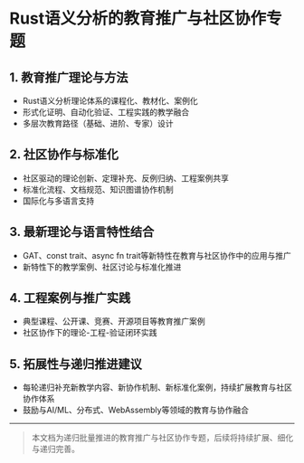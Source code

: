 # Rust语义分析的教育推广与社区协作专题

## 1. 教育推广理论与方法

- Rust语义分析理论体系的课程化、教材化、案例化
- 形式化证明、自动化验证、工程实践的教学融合
- 多层次教育路径（基础、进阶、专家）设计

## 2. 社区协作与标准化

- 社区驱动的理论创新、定理补充、反例归纳、工程案例共享
- 标准化流程、文档规范、知识图谱协作机制
- 国际化与多语言支持

## 3. 最新理论与语言特性结合

- GAT、const trait、async fn trait等新特性在教育与社区协作中的应用与推广
- 新特性下的教学案例、社区讨论与标准化推进

## 4. 工程案例与推广实践

- 典型课程、公开课、竞赛、开源项目等教育推广案例
- 社区协作下的理论-工程-验证闭环实践

## 5. 拓展性与递归推进建议

- 每轮递归补充新教学内容、新协作机制、新标准化案例，持续扩展教育与社区协作体系
- 鼓励与AI/ML、分布式、WebAssembly等领域的教育与协作融合

---

> 本文档为递归批量推进的教育推广与社区协作专题，后续将持续扩展、细化与递归完善。
